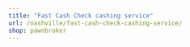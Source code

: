 ```yaml
---
title: "Fast Cash Check cashing service"
url: /nashville/fast-cash-check-cashing-service/
shop: pawnbroker
---
```

